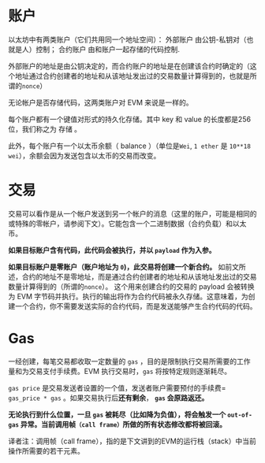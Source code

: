 # 账户
以太坊中有两类账户（它们共用同一个地址空间）： 外部账户 由公钥-私钥对（也就是人）控制； 合约账户 由和账户一起存储的代码控制.

外部账户的地址是由公钥决定的，而合约账户的地址是在创建该合约时确定的（这个地址通过合约创建者的地址和从该地址发出过的交易数量计算得到的，也就是所谓的`nonce`）

无论帐户是否存储代码，这两类账户对 EVM 来说是一样的。

每个账户都有一个键值对形式的持久化存储。其中 key 和 value 的长度都是256位，我们称之为 存储 。

此外，每个账户有一个以太币余额（ balance ）（单位是`Wei`, `1 ether` 是 `10**18 wei`），余额会因为发送包含以太币的交易而改变。

# 交易
交易可以看作是从一个帐户发送到另一个帐户的消息（这里的账户，可能是相同的或特殊的零帐户，请参阅下文）。它能包含一个二进制数据（合约负载）和以太币。

**如果目标账户含有代码，此代码会被执行，并以 `payload` 作为入参。**

**如果目标账户是零账户（账户地址为 `0`)，此交易将创建一个新合约。** 如前文所述，合约的地址不是零地址，而是通过合约创建者的地址和从该地址发出过的交易数量计算得到的（所谓的`nonce`）。 这个用来创建合约的交易的 payload 会被转换为 EVM 字节码并执行。执行的输出将作为合约代码被永久存储。这意味着，为创建一个合约，你不需要发送实际的合约代码，而是发送能够产生合约代码的代码。
# Gas
一经创建，每笔交易都收取一定数量的 `gas` ，目的是限制执行交易所需要的工作量和为交易支付手续费。EVM 执行交易时，`gas` 将按特定规则逐渐耗尽。

`gas price` 是交易发送者设置的一个值，发送者账户需要预付的手续费= `gas_price * gas` 。如果交易执行后**还有剩余**， **`gas` 会原路返还。**

**无论执行到什么位置，一旦 `gas` 被耗尽（比如降为负值），将会触发一个 `out-of-gas` 异常。当前调用帧`（call frame）`所做的所有状态修改都将被回滚。**

译者注：调用帧（call frame），指的是下文讲到的EVM的运行栈（stack）中当前操作所需要的若干元素。
